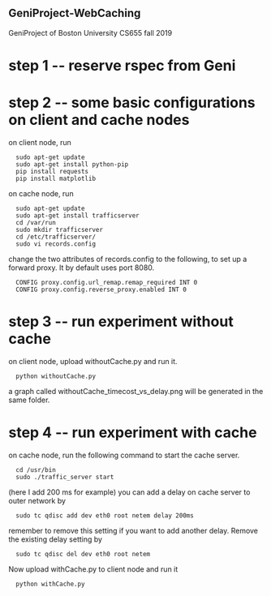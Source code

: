 ## GeniProject-WebCaching
GeniProject of Boston University CS655 fall 2019

# step 1 -- reserve rspec from Geni
# step 2 -- some basic configurations on client and cache nodes
on client node, run
```
  sudo apt-get update
  sudo apt-get install python-pip
  pip install requests
  pip install matplotlib
```
on cache node, run
```
  sudo apt-get update
  sudo apt-get install trafficserver
  cd /var/run
  sudo mkdir trafficserver
  cd /etc/trafficserver/
  sudo vi records.config
```
change the two attributes of records.config to the following, to set up a forward proxy. It by default uses port 8080.
```
  CONFIG proxy.config.url_remap.remap_required INT 0
  CONFIG proxy.config.reverse_proxy.enabled INT 0
```

# step 3 -- run experiment without cache
on client node, upload withoutCache.py and run it.
```
  python withoutCache.py
```
a graph called withoutCache_timecost_vs_delay.png will be generated in the same folder.
# step 4 -- run experiment with cache
on cache node, run the following command to start the cache server.
```
  cd /usr/bin
  sudo ./traffic_server start
```
(here I add 200 ms for example) you can add a delay on cache server to outer network by
```
  sudo tc qdisc add dev eth0 root netem delay 200ms
```
remember to remove this setting if you want to add another delay. Remove the existing delay setting by
```
  sudo tc qdisc del dev eth0 root netem
```

Now upload withCache.py to client node and run it
```
  python withCache.py
```
